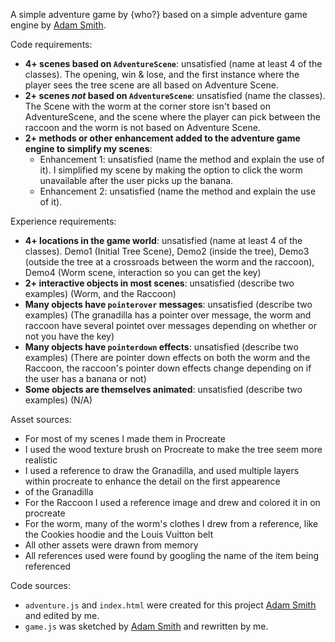 A simple adventure game by {who?} based on a simple adventure game engine by [Adam Smith](https://github.com/rndmcnlly).

Code requirements:
- **4+ scenes based on `AdventureScene`**: unsatisfied (name at least 4 of the classes). The opening, win & lose, and the first instance where the player sees the tree scene are all based on Adventure Scene.
- **2+ scenes *not* based on `AdventureScene`**: unsatisfied (name the classes). The Scene with the worm at the corner store isn't based on AdventureScene, and the scene where the player can pick between the raccoon and the worm is not based on Adventure Scene.
- **2+ methods or other enhancement added to the adventure game engine to simplify my scenes**:
    - Enhancement 1: unsatisfied (name the method and explain the use of it).  I simplified my scene by making the option to click the worm unavailable after the user picks up the banana.
    - Enhancement 2: unsatisfied (name the method and explain the use of it).

Experience requirements:
- **4+ locations in the game world**: unsatisfied (name at least 4 of the classes). Demo1 (Initial Tree Scene), Demo2 (inside the tree), Demo3 (outside the tree at a crossroads between the worm and the raccoon), Demo4 (Worm scene, interaction so you can get the key)
- **2+ interactive objects in most scenes**: unsatisfied (describe two examples) (Worm, and the Raccoon)
- **Many objects have `pointerover` messages**: unsatisfied (describe two examples) (The granadilla has a pointer over message, the worm and raccoon have several pointet over messages depending on whether or not you have the key)
- **Many objects have `pointerdown` effects**: unsatisfied (describe two examples) (There are pointer down effects on both the worm and the Raccoon, the raccoon's pointer down effects change depending on if the user has a banana or not)
- **Some objects are themselves animated**: unsatisfied (describe two examples) (N/A)

Asset sources:
- For most of my scenes I made them in Procreate
- I used the wood texture brush on Procreate to make the tree seem more realistic
- I used a reference to draw the Granadilla, and used multiple layers within procreate to enhance the detail on the first appearence
- of the Granadilla
- For the Raccoon I used a reference image and drew and colored it in on procreate
- For the worm, many of the worm's clothes I drew from a reference, like the Cookies hoodie and the Louis Vuitton belt
- All other assets were drawn from memory
- All references used were found by googling the name of the item being referenced

Code sources:
- `adventure.js` and `index.html` were created for this project [Adam Smith](https://github.com/rndmcnlly) and edited by me.
- `game.js` was sketched by [Adam Smith](https://github.com/rndmcnlly) and rewritten by me.
